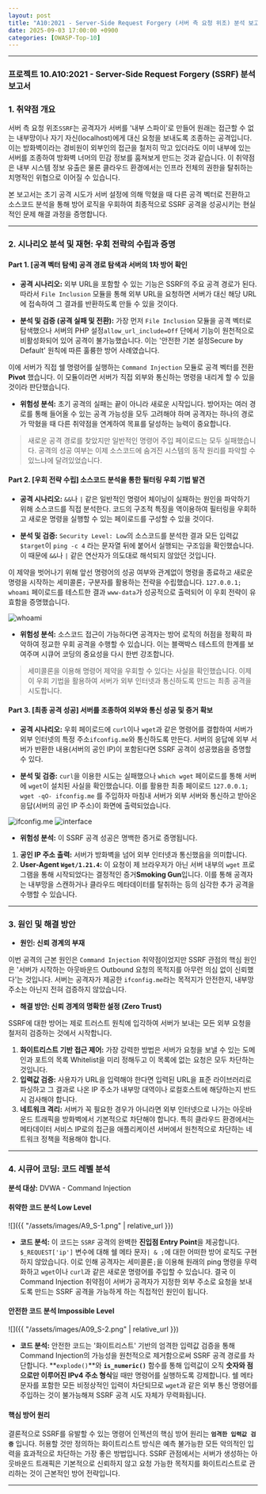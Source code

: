 ```yaml
---
layout: post
title: "A10:2021 - Server-Side Request Forgery (서버 측 요청 위조) 분석 보고서"
date: 2025-09-03 17:00:00 +0900
categories: [OWASP-Top-10]
---
```

---

### **프로젝트 10.A10:2021 - Server-Side Request Forgery (SSRF) 분석 보고서**

### 1. 취약점 개요

   서버 측 요청 위조`SSRF`는 공격자가 서버를 '내부 스파이'로 만들어 원래는 접근할 수 없는 내부망이나 자기 자신(localhost)에게 대신 요청을 보내도록 조종하는 공격입니다. 이는 방화벽이라는 경비원이 외부인의 접근을 철저히 막고 있더라도 이미 내부에 있는 서버를 조종하여 방화벽 너머의 민감 정보를 훔쳐보게 만드는 것과 같습니다. 이 취약점은 내부 시스템 정보 유출은 물론 클라우드 환경에서는 인프라 전체의 권한을 탈취하는 치명적인 위협으로 이어질 수 있습니다.

   본 보고서는 초기 공격 시도가 서버 설정에 의해 막혔을 때 다른 공격 벡터로 전환하고 소스코드 분석을 통해 방어 로직을 우회하여 최종적으로 SSRF 공격을 성공시키는 현실적인 문제 해결 과정을 증명합니다.

---

### 2. 시나리오 분석 및 재현: 우회 전략의 수립과 증명

#### Part 1. [공격 벡터 탐색] 공격 경로 탐색과 서버의 1차 방어 확인

*   **공격 시나리오:**
   외부 URL을 포함할 수 있는 기능은 SSRF의 주요 공격 경로가 된다. 따라서 `File Inclusion` 모듈을 통해 외부 URL을 요청하면 서버가 대신 해당 URL에 접속하여 그 결과를 반환하도록 만들 수 있을 것이다.

*   **분석 및 검증 (공격 실패 및 전환):**
   가장 먼저 `File Inclusion` 모듈을 공격 벡터로 탐색했으나 서버의 PHP 설정`allow_url_include=Off` 단에서 기능이 원천적으로 비활성화되어 있어 공격이 불가능했습니다. 이는 '안전한 기본 설정Secure by Default' 원칙에 따른 훌륭한 방어 사례였습니다.

   이에 서버가 직접 쉘 명령어를 실행하는 `Command Injection` 모듈로 공격 벡터를 전환 **Pivot** 했습니다. 이 모듈이라면 서버가 직접 외부와 통신하는 명령을 내리게 할 수 있을 것이라 판단했습니다.

*   **위험성 분석:**
   초기 공격의 실패는 끝이 아니라 새로운 시작입니다. 방어자는 여러 경로를 통해 들어올 수 있는 공격 가능성을 모두 고려해야 하며 공격자는 하나의 경로가 막혔을 때 다른 취약점을 연계하여 목표를 달성하는 능력이 중요합니다.

>  새로운 공격 경로를 찾았지만 일반적인 명령어 주입 페이로드는 모두 실패했습니다. 공격의 성공 여부는 이제 소스코드에 숨겨진 시스템의 동작 원리를 파악할 수 있느냐에 달려있었습니다.

#### Part 2. [우회 전략 수립] 소스코드 분석을 통한 필터링 우회 기법 발견

*   **공격 시나리오:**
   `&&`나 `|` 같은 일반적인 명령어 체이닝이 실패하는 원인을 파악하기 위해 소스코드를 직접 분석한다. 코드의 구조적 특징을 역이용하여 필터링을 우회하고 새로운 명령을 실행할 수 있는 페이로드를 구성할 수 있을 것이다.

*   **분석 및 검증:**
   `Security Level: Low`의 소스코드를 분석한 결과 모든 입력값`$target`이 `ping -c 4` 라는 문자열 뒤에 붙어서 실행되는 구조임을 확인했습니다. 이 때문에 `&&`나 `|` 같은 연산자가 의도대로 해석되지 않았던 것입니다.

   이 제약을 벗어나기 위해 앞선 명령어의 성공 여부와 관계없이 명령을 종료하고 새로운 명령을 시작하는 세미콜론`;` 구분자를 활용하는 전략을 수립했습니다. `127.0.0.1; whoami` 페이로드를 테스트한 결과 `www-data`가 성공적으로 출력되어 이 우회 전략이 유효함을 증명했습니다.

   ![whoami](/assets/images/A10_P2-2.png)

*   **위험성 분석:**
   소스코드 접근이 가능하다면 공격자는 방어 로직의 허점을 정확히 파악하여 정교한 우회 공격을 수행할 수 있습니다. 이는 블랙박스 테스트의 한계를 보여주며 시큐어 코딩의 중요성을 다시 한번 강조합니다.

>  세미콜론을 이용해 명령어 제약을 우회할 수 있다는 사실을 확인했습니다. 이제 이 우회 기법을 활용하여 서버가 외부 인터넷과 통신하도록 만드는 최종 공격을 시도합니다.

#### Part 3. [최종 공격 성공] 서버를 조종하여 외부와 통신 성공 및 증거 확보

*   **공격 시나리오:**
   우회 페이로드에 `curl`이나 `wget`과 같은 명령어를 결합하여 서버가 외부 인터넷의 특정 주소`ifconfig.me`와 통신하도록 만든다. 서버의 응답에 외부 서버가 반환한 내용(서버의 공인 IP)이 포함된다면 SSRF 공격이 성공했음을 증명할 수 있다.

*   **분석 및 검증:**
   `curl`을 이용한 시도는 실패했으나 `which wget` 페이로드를 통해 서버에 `wget`이 설치된 사실을 확인했습니다. 이를 활용한 최종 페이로드 `127.0.0.1; wget -qO- ifconfig.me` 를 주입하자 마침내 서버가 외부 서버와 통신하고 받아온 응답(서버의 공인 IP 주소)이 화면에 출력되었습니다.

   ![ifconfig.me](/assets/images/A10_P3-2.png)
   ![interface](/assets/images/A10_P3-3.png)

*   **위험성 분석:**
   이 SSRF 공격 성공은 명백한 증거로 증명됩니다.
   1.  **공인 IP 주소 출력:** 서버가 방화벽을 넘어 외부 인터넷과 통신했음을 의미합니다.
   2.  **User-Agent `Wget/1.21.4`:** 이 요청이 제 브라우저가 아닌 서버 내부의 `wget` 프로그램을 통해 시작되었다는 결정적인 증거**Smoking Gun**입니다. 이를 통해 공격자는 내부망을 스캔하거나 클라우드 메타데이터를 탈취하는 등의 심각한 추가 공격을 수행할 수 있습니다.

---

### 3. 원인 및 해결 방안

*   **원인: 신뢰 경계의 부재**

   이번 공격의 근본 원인은 `Command Injection` 취약점이었지만 SSRF 관점의 핵심 원인은 '서버가 시작하는 아웃바운드 Outbound 요청의 목적지를 아무런 의심 없이 신뢰했다'는 것입니다. 서버는 공격자가 제공한 `ifconfig.me`라는 목적지가 안전한지, 내부망 주소는 아닌지 전혀 검증하지 않았습니다.

*   **해결 방안: 신뢰 경계의 명확한 설정 (Zero Trust)**

   SSRF에 대한 방어는 제로 트러스트 원칙에 입각하여 서버가 보내는 모든 외부 요청을 철저히 검증하는 것에서 시작합니다.
   1.  **화이트리스트 기반 접근 제어:** 가장 강력한 방법은 서버가 요청을 보낼 수 있는 도메인과 포트의 목록 Whitelist을 미리 정해두고 이 목록에 없는 요청은 모두 차단하는 것입니다.
   2.  **입력값 검증:** 사용자가 URL을 입력해야 한다면 입력된 URL을 표준 라이브러리로 파싱하고 그 결과로 나온 IP 주소가 내부망 대역이나 로컬호스트에 해당하는지 반드시 검사해야 합니다.
   3.  **네트워크 격리:** 서버가 꼭 필요한 경우가 아니라면 외부 인터넷으로 나가는 아웃바운드 트래픽을 방화벽에서 기본적으로 차단해야 합니다. 특히 클라우드 환경에서는 메타데이터 서비스 IP로의 접근을 애플리케이션 서버에서 원천적으로 차단하는 네트워크 정책을 적용해야 합니다.

---

### 4. 시큐어 코딩: 코드 레벨 분석

**분석 대상:** DVWA - Command Injection

#### 취약한 코드 분석 Low Level

   ![]({{ "/assets/images/A9_S-1.png" | relative_url }})

   *   **코드 분석:** 이 코드는 `SSRF` 공격의 완벽한 **진입점 Entry Point**을 제공합니다. `$_REQUEST['ip']` 변수에 대해 쉘 메타 문자` | & ; `에 대한 어떠한 방어 로직도 구현하지 않았습니다. 이로 인해 공격자는 세미콜론`;`을 이용해 원래의 ping 명령을 무력화하고 `wget`이나 `curl`과 같은 새로운 명령어를 주입할 수 있습니다. 결국 이 Command Injection 취약점이 서버가 공격자가 지정한 외부 주소로 요청을 보내도록 만드는 SSRF 공격을 가능하게 하는 직접적인 원인이 됩니다.

#### 안전한 코드 분석 Impossible Level

   ![]({{ "/assets/images/A09_S-2.png" | relative_url }})  

   *   **코드 분석:** 안전한 코드는 '화이트리스트' 기반의 엄격한 입력값 검증을 통해 Command Injection의 가능성을 원천적으로 제거함으로써 SSRF 공격 경로를 차단합니다. **`explode()`**와 **`is_numeric()`** 함수를 통해 입력값이 오직 **숫자와 점으로만 이루어진 IPv4 주소 형식**일 때만 명령어를 실행하도록 강제합니다. 쉘 메타 문자를 포함한 모든 비정상적인 입력이 차단되므로 `wget`과 같은 외부 통신 명령어를 주입하는 것이 불가능해져 SSRF 공격 시도 자체가 무력화됩니다.

#### 핵심 방어 원리

   결론적으로 SSRF를 유발할 수 있는 명령어 인젝션의 핵심 방어 원리는 **`엄격한 입력값 검증`** 입니다. 허용할 것만 정의하는 화이트리스트 방식은 예측 불가능한 모든 악의적인 입력을 효과적으로 차단하는 가장 좋은 방법입니다. SSRF 관점에서는 서버가 생성하는 아웃바운드 트래픽은 기본적으로 신뢰하지 않고 요청 가능한 목적지를 화이트리스트로 관리하는 것이 근본적인 방어 전략입니다.

<hr class="short-rule">
